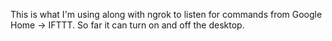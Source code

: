 This is what I'm using along with ngrok to listen
for commands from Google Home -> IFTTT. So far it
can turn on and off the desktop.
